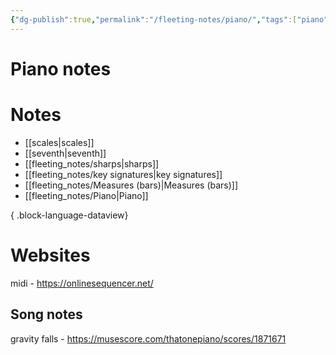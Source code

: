 ```yaml
---
{"dg-publish":true,"permalink":"/fleeting-notes/piano/","tags":["piano"]}
---
```


# Piano notes
#  Notes
- [[scales\|scales]]
- [[seventh\|seventh]]
- [[fleeting_notes/sharps\|sharps]]
- [[fleeting_notes/key signatures\|key signatures]]
- [[fleeting_notes/Measures (bars)\|Measures (bars)]]
- [[fleeting_notes/Piano\|Piano]]

{ .block-language-dataview}

# Websites

midi -  https://onlinesequencer.net/ 



## Song notes

gravity falls - 
https://musescore.com/thatonepiano/scores/1871671